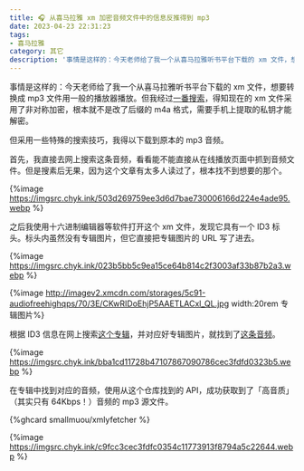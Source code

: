 ```yaml
---
title: 🎧 从喜马拉雅 xm 加密音频文件中的信息反推得到 mp3
date: 2023-04-23 22:31:23
tags:
- 喜马拉雅
category: 其它
description: '事情是这样的：今天老师给了我一个从喜马拉雅听书平台下载的 xm 文件，想要转换成 mp3 文件用一般的播放器播放。但我经过一番搜索，得知现在的 xm 文件采用了非对称加密，根本就不是改了后缀的 m4a 格式，需要老师上提取的私钥才能解密。但采用一些特殊的搜索技巧，我得以下载到原本的 mp3 音频。'
---
```


事情是这样的：今天老师给了我一个从喜马拉雅听书平台下载的 xm 文件，想要转换成 mp3 文件用一般的播放器播放。但我经过[一番搜索](https://github.com/yinzixie/HimalayaRename)，得知现在的 xm 文件采用了非对称加密，根本就不是改了后缀的 m4a 格式，需要手机上提取的私钥才能解密。

但采用一些特殊的搜索技巧，我得以下载到原本的 mp3 音频。

<!--more-->

首先，我直接去网上搜索这条音频，看看能不能直接从在线播放页面中抓到音频文件。但是搜素后无果，因为这个文章有太多人读过了，根本找不到想要的那个。

{%image https://imgsrc.chyk.ink/503d269759ee3d6d7bae730006166d224e4ade95.webp %}

之后我使用十六进制编辑器等软件打开这个 xm 文件，发现它具有一个 ID3 标头。标头内虽然没有专辑图片，但它直接把专辑图片的 URL 写了进去。

{%image https://imgsrc.chyk.ink/023b5bb5c9ea15ce64b814c2f3003af33b87b2a3.webp %}

{%image http://imagev2.xmcdn.com/storages/5c91-audiofreehighqps/70/3E/CKwRIDoEhjP5AAETLACxl_QL.jpg width:20rem 专辑图片%}

根据 ID3 信息在网上搜索[这个专辑](https://www.ximalaya.com/album/49621027)，并对应好专辑图片，就找到了[这条音频](https://www.ximalaya.com/sound/454538558)。

{%image https://imgsrc.chyk.ink/bba1cd11728b47107867090786cec3fdfd0323b5.webp %}

在专辑中找到对应的音频，使用从这个仓库找到的 API，成功获取到了「高音质」（其实只有 64Kbps！）音频的 mp3 源文件。

{%ghcard smallmuou/xmlyfetcher %}

{%image https://imgsrc.chyk.ink/c9fcc3cec3fdfc0354c11773913f8794a5c22644.webp %}
